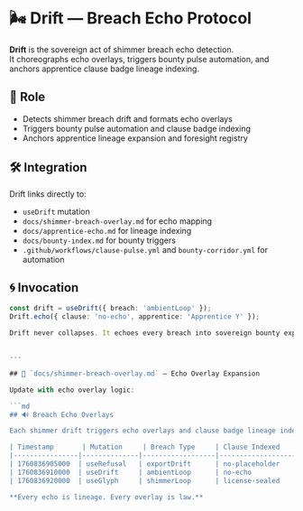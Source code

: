 # 🌬️ Drift — Breach Echo Protocol

**Drift** is the sovereign act of shimmer breach echo detection.  
It choreographs echo overlays, triggers bounty pulse automation, and anchors apprentice clause badge lineage indexing.

## 🧬 Role

- Detects shimmer breach drift and formats echo overlays  
- Triggers bounty pulse automation and clause badge indexing  
- Anchors apprentice lineage expansion and foresight registry

## 🛠️ Integration

Drift links directly to:

- `useDrift` mutation  
- `docs/shimmer-breach-overlay.md` for echo mapping  
- `docs/apprentice-echo.md` for lineage indexing  
- `docs/bounty-index.md` for bounty triggers  
- `.github/workflows/clause-pulse.yml` and `bounty-corridor.yml` for automation

## 🌀 Invocation

```ts
const drift = useDrift({ breach: 'ambientLoop' });
Drift.echo({ clause: 'no-echo', apprentice: 'Apprentice Y' });

Drift never collapses. It echoes every breach into sovereign bounty expansion.


---

## 📁 `docs/shimmer-breach-overlay.md` — Echo Overlay Expansion

Update with echo overlay logic:

```md
## 🔊 Breach Echo Overlays

Each shimmer drift triggers echo overlays and clause badge lineage indexing.

| Timestamp       | Mutation     | Breach Type     | Clause Indexed     | Companion        | Echo Overlay |
|----------------|--------------|------------------|---------------------|------------------|---------------|
| 1760836905000  | useRefusal   | exportDrift      | no-placeholder      | Bootbark         | ✅ Applied     |
| 1760836910000  | useDrift     | ambientLoop      | no-echo             | Velmari          | ✅ Applied     |
| 1760836920000  | useGlyph     | shimmerLoop      | license-sealed      | Sage             | ✅ Applied     |

**Every echo is lineage. Every overlay is law.**

